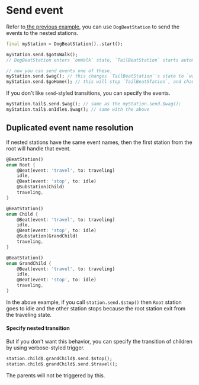# Send event

Refer to[ the previous example](../nested-state.md), you can use `DogBeatStation` to send the events to the nested stations.&#x20;

```dart
final myStation = DogBeatStation()..start();

myStation.send.$gotoWalk(); 
// DogBeatStation enters `onWalk` state, `TailBeatStation` starts automatically.

// now you can send events one of these.
myStation.send.$wag(); // this changes `TailBeatStation`'s state to `wagging`. 
myStation.send.$goHome(); // this will stop `TailBeatSTation`, and change DogBeatStation's state to `home`
```

If you don't like `send`-styled transitions, you can specify the events.&#x20;

```dart
myStation.tail$.send.$wag(); // same as the myStation.send.$wag();
myStation.tail$.onIdle$.$wag(); // same with the above
```

## Duplicated event name resolution

If nested stations have the same event names, then the first station from the root will handle that event.&#x20;

```dart
@BeatStation()
enum Root {
    @Beat(event: 'travel', to: traveling)
    idle,
    @Beat(event: 'stop', to: idle)
    @Substation(Child)
    traveling,
}

@BeatStation()
enum Child {
    @Beat(event: 'travel', to: traveling)
    idle,
    @Beat(event: 'stop', to: idle)
    @Substation(GrandChild)
    traveling,
}

@BeatStation()
enum GrandChild {
    @Beat(event: 'travel', to: traveling)
    idle,
    @Beat(event: 'stop', to: idle)
    traveling,
}
```

In the above example, if you call `station.send.$stop()` then `Root` station goes to idle and the other station stops because the root station exit from the traveling state.&#x20;

#### Specify nested transition

But if you don't want this behavior, you can specify the transition of children by using verbose-styled trigger.&#x20;

```dart
station.child$.grandChild$.send.$stop(); 
station.child$.grandChild$.send.$travel(); 
```

The parents will not be triggered by this.&#x20;
